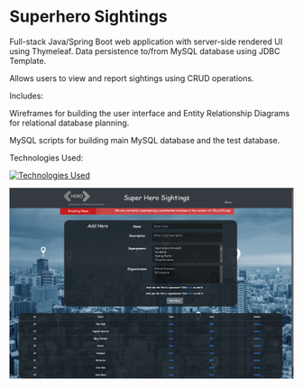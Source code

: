 # Superhero Sightings
       
                                         
Full-stack Java/Spring Boot web application with server-side rendered UI using Thymeleaf. Data persistence to/from MySQL database using JDBC Template.

Allows users to view and report sightings using CRUD operations. 

Includes:

Wireframes for building the user interface and Entity Relationship Diagrams for relational database planning.

MySQL scripts for building main MySQL database and the test database.


Technologies Used:

[![Technologies Used](https://skills.thijs.gg/icons?i=html,css,bootstrap,java,spring,mysql,git,vscode,intellij)](https://skills.thijs.gg)


<img src="image.png">
